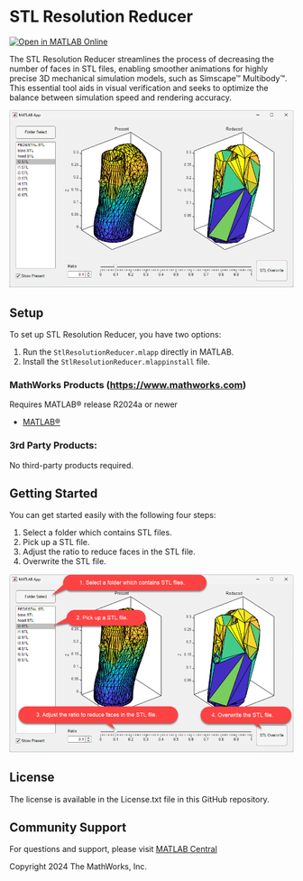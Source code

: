 # STL Resolution Reducer 

[![Open in MATLAB Online](https://www.mathworks.com/images/responsive/global/open-in-matlab-online.svg)](https://matlab.mathworks.com/open/github/v1?repo=MathWorks/Stl-Resolution-Reducer)

The STL Resolution Reducer streamlines the process of decreasing the number of faces in STL files, enabling smoother animations for highly precise 3D mechanical simulation models, such as Simscape&trade; Multibody&trade;. This essential tool aids in visual verification and seeks to optimize the balance between simulation speed and rendering accuracy.

![screen shot](screenshot.png)

## Setup 
To set up STL Resolution Reducer, you have two options:
1. Run the `StlResolutionReducer.mlapp` directly in MATLAB.
2. Install the `StlResolutionReducer.mlappinstall` file.

### MathWorks Products (https://www.mathworks.com)
Requires MATLAB&reg; release R2024a or newer
- [MATLAB&reg;](https://www.mathworks.com/products/matlab.html)

### 3rd Party Products:
No third-party products required.

## Getting Started
You can get started easily with the following four steps:
1. Select a folder which contains STL files.
2. Pick up a STL file.
3. Adjust the ratio to reduce faces in the STL file.
4. Overwrite the STL file.
   
![getting started](getstarted.png)

## License
The license is available in the License.txt file in this GitHub repository.

## Community Support
For questions and support, please visit [MATLAB Central](https://www.mathworks.com/matlabcentral)

Copyright 2024 The MathWorks, Inc.

